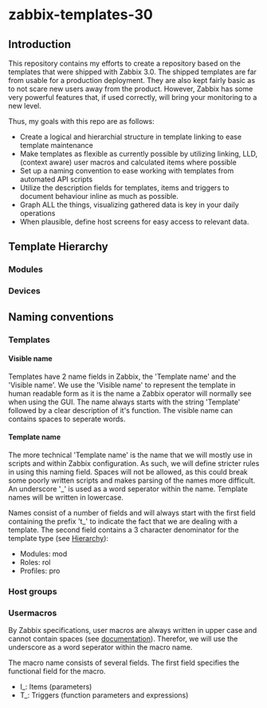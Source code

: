 # zabbix-templates-30

## Introduction
This repository contains my efforts to create a repository based on the templates that were shipped with Zabbix 3.0.
The shipped templates are far from usable for a production deployment. They are also kept fairly basic as to not scare new users away from the product.
However, Zabbix has some very powerful features that, if used correctly, will bring your monitoring to a new level.

Thus, my goals with this repo are as follows:

- Create a logical and hierarchial structure in template linking to ease template maintenance
- Make templates as flexible as currently possible by utilizing linking, LLD, (context aware) user macros and calculated items where possible
- Set up a naming convention to ease working with templates from automated API scripts
- Utilize the description fields for templates, items and triggers to document behaviour inline as much as possible.
- Graph ALL the things, visualizing gathered data is key in your daily operations
- When plausible, define host screens for easy access to relevant data.

## Template Hierarchy


### Modules


### Devices



## Naming conventions

### Templates

#### Visible name
Templates have 2 name fields in Zabbix, the 'Template name' and the 'Visible name'.
We use the 'Visible name' to represent the template in human readable form as it is the name a Zabbix operator will normally see when using the GUI.
The name always starts with the string 'Template' followed by a clear description of it's function.
The visible name can contains spaces to seperate words.

#### Template name
The more technical 'Template name' is the name that we will mostly use in scripts and within Zabbix configuration.
As such, we will define stricter rules in using this naming field.
Spaces will not be allowed, as this could break some poorly written scripts and makes parsing of the names more difficult.
An underscore '_' is used as a word seperator within the name. Template names will be written in lowercase.

Names consist of a number of fields and will always start with the first field containing the prefix 't_' to indicate the fact that we are dealing with a template. 
The second field contains a 3 character denominator for the template type (see [Hierarchy](#Template-Hierarchy)):

- Modules: mod
- Roles: rol
- Profiles: pro



### Host groups



### Usermacros
By Zabbix specifications, user macros are always written in upper case and cannot contain spaces (see [documentation](https://www.zabbix.com/documentation/3.0/manual/config/macros/usermacros)).
Therefor, we will use the underscore as a word seperator within the macro name.

The macro name consists of several fields. The first field specifies the functional field for the macro.

- I_:	Items (parameters)
- T_:	Triggers (function parameters and expressions)

